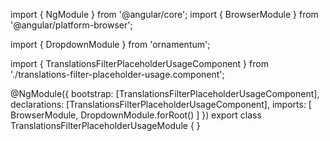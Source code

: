 import { NgModule } from '@angular/core';
import { BrowserModule } from '@angular/platform-browser';
  
import { DropdownModule } from 'ornamentum';
  
import { TranslationsFilterPlaceholderUsageComponent } from './translations-filter-placeholder-usage.component';

@NgModule({
 bootstrap: [TranslationsFilterPlaceholderUsageComponent],
 declarations: [TranslationsFilterPlaceholderUsageComponent],
 imports: [
    BrowserModule, 
    DropdownModule.forRoot()
  ]
})
export class TranslationsFilterPlaceholderUsageModule {
}
